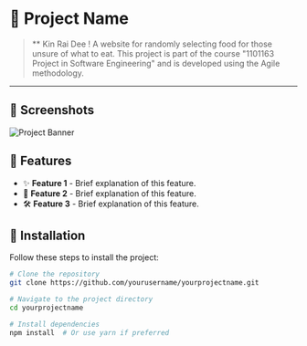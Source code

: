 # 🚀 Project Name

> ** Kin Rai Dee ! A website for randomly selecting food for those unsure of what to eat. This project is part of the course "1101163 Project in Software Engineering" and is developed using the Agile methodology.


---
## 📸 Screenshots
![Project Banner](https://private-user-images.githubusercontent.com/126221933/382537459-e0859099-51ee-43bc-b63a-83d1b501ed33.png?jwt=eyJhbGciOiJIUzI1NiIsInR5cCI6IkpXVCJ9.eyJpc3MiOiJnaXRodWIuY29tIiwiYXVkIjoicmF3LmdpdGh1YnVzZXJjb250ZW50LmNvbSIsImtleSI6ImtleTUiLCJleHAiOjE3MzA2MDYwOTksIm5iZiI6MTczMDYwNTc5OSwicGF0aCI6Ii8xMjYyMjE5MzMvMzgyNTM3NDU5LWUwODU5MDk5LTUxZWUtNDNiYy1iNjNhLTgzZDFiNTAxZWQzMy5wbmc_WC1BbXotQWxnb3JpdGhtPUFXUzQtSE1BQy1TSEEyNTYmWC1BbXotQ3JlZGVudGlhbD1BS0lBVkNPRFlMU0E1M1BRSzRaQSUyRjIwMjQxMTAzJTJGdXMtZWFzdC0xJTJGczMlMkZhd3M0X3JlcXVlc3QmWC1BbXotRGF0ZT0yMDI0MTEwM1QwMzQ5NTlaJlgtQW16LUV4cGlyZXM9MzAwJlgtQW16LVNpZ25hdHVyZT1hMTI4YWY1YjJmN2Q3NDNiMzhmMWVhMDg2MDlmOTBkYzgzODVmMjJjOGI1MGMzNjJiNGY1Mzk0ZTZiYWM3NzE4JlgtQW16LVNpZ25lZEhlYWRlcnM9aG9zdCJ9.a-zj3qx2RPt-cgEA3U9Z6SKbRh035rN7kB9JG62ZyiQ) <!-- Replace with a relevant image or logo -->

## 🌟 Features
- ✨ **Feature 1** - Brief explanation of this feature.
- 🚀 **Feature 2** - Brief explanation of this feature.
- 🛠️ **Feature 3** - Brief explanation of this feature.
  

## 🔧 Installation

Follow these steps to install the project:

```bash
# Clone the repository
git clone https://github.com/yourusername/yourprojectname.git

# Navigate to the project directory
cd yourprojectname

# Install dependencies
npm install  # Or use yarn if preferred
